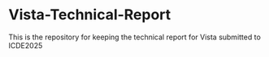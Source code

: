 # Vista-Technical-Report
This is the repository for keeping the technical report for Vista submitted to ICDE2025
